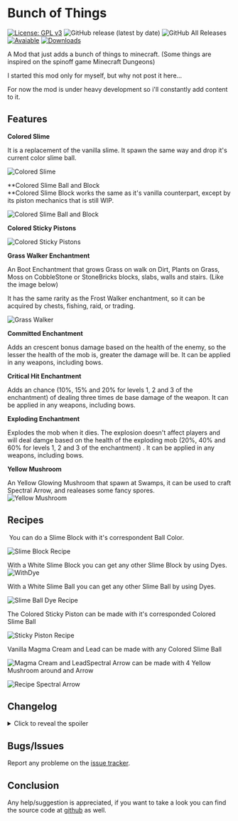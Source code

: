 Bunch of Things
===============

[![License: GPL v3](https://img.shields.io/badge/License-GPLv3-blue.svg)](https://www.curseforge.com/linkout?remoteUrl=https%253a%252f%252fwww.gnu.org%252flicenses%252fgpl-3.0) ![GitHub release (latest by date)](https://img.shields.io/github/v/release/Maarsupial/bunchofthings) ![GitHub All Releases](https://img.shields.io/github/downloads/Maarsupial/bunchofthings/total) [![Avaiable](https://cf.way2muchnoise.eu/versions/405703.svg)](https://www.curseforge.com/minecraft/mc-mods/bunch-of-things) [![Downloads](https://cf.way2muchnoise.eu/full_405703_downloads.svg)](https://www.curseforge.com/minecraft/mc-mods/bunch-of-things)

A Mod that just adds a bunch of things to minecraft. (Some things are inspired on the spinoff game Minecraft Dungeons)

I started this mod only for myself, but why not post it here...

For now the mod is under heavy development so i'll constantly add content to it.

Features
--------

**Colored Slime**

It is a replacement of the vanilla slime. It spawn the same way and drop it's current color slime ball.

![Colored Slime](https://i.ibb.co/QjCDFCq/slimes.png)

**Colored Slime Ball and Block  
**Colored Slime Block works the same as it's vanilla counterpart, except by its piston mechanics that is still WIP.

![Colored Slime Ball and Block](https://i.ibb.co/dQxL6fr/coloredslime.png)

**Colored Sticky Pistons**

![Colored Sticky Pistons](https://i.ibb.co/sgSWJQk/coloredpistons.png)

**Grass Walker Enchantment**

An Boot Enchantment that grows Grass on walk on Dirt, Plants on Grass, Moss on CobbleStone or StoneBricks blocks, slabs, walls and stairs. (Like the image below)

It has the same rarity as the Frost Walker enchantment, so it can be acquired by chests, fishing, raid, or trading.

![Grass Walker](https://i.ibb.co/QNpZdNH/grass-walker.png)

**Committed Enchantment**

Adds an crescent bonus damage based on the health of the enemy, so the lesser the health of the mob is, greater the damage will be. It can be applied in any weapons, including bows.

**Critical Hit Enchantment**

Adds an chance (10%, 15% and 20% for levels 1, 2 and 3 of the enchantment) of dealing three times de base damage of the weapon. It can be applied in any weapons, including bows.

**Exploding Enchantment**

Explodes the mob when it dies. The explosion doesn't affect players and will deal damge based on the health of the exploding mob (20%, 40% and 60% for levels 1, 2 and 3 of the enchantment) . It can be applied in any weapons, including bows.

**Yellow Mushroom**

An Yellow Glowing Mushroom that spawn at Swamps, it can be used to craft Spectral Arrow, and realeases some fancy spores.   
![Yellow Mushroom](https://i.ibb.co/Xybnyv2/yellow-mushroom.png)

Recipes
-------

 You can do a Slime Block with it's correspondent Ball Color.

![Slime Block Recipe](https://i.ibb.co/47WmvgJ/blockrecipe.png)

With a White Slime Block you can get any other Slime Block by using Dyes.  
![WithDye](https://i.ibb.co/T21FL77/recipedye.png)

With a White Slime Ball you can get any other Slime Ball by using Dyes.

![Slime Ball Dye Recipe](https://i.ibb.co/Yh1dJ7W/balldyerecipe.png)

The Colored Sticky Piston can be made with it's corresponded Colored Slime Ball 

![Sticky Piston Recipe](https://i.ibb.co/4KdmdkK/recipe-bot.png)

Vanilla Magma Cream and Lead can be made with any Colored Slime Ball

![Magma Cream and Lead](https://i.ibb.co/VNj0YhL/recipe-bot.png)Spectral Arrow can be made with 4 Yellow Mushroom around and Arrow

![Recipe Spectral Arrow](https://i.ibb.co/K5tZjbj/recipe-bot.png)

Changelog
---------

<details> <summary> Click to reveal the spoiler </summary>
  
Version: 1.3.0 - Date: 12/11/2021   

    • Some improvements in Grass Walker Enchantment

    • Yellow Mushroom now can used to make Spectral Arrow

    • Fixed some en-us lang entries

    • Added Colored Slime Spawn Egg

  
Version: 1.2.6 - Date: 04/03/2021   

    • Some changes in Grass Walker Enchantment

    • Fixed some en-us lang entries

    • Added Colored Slime Spawn Egg

  
Version: 1.2.3 - Date: 28/02/2021   

    • Fixed error that causes server crash

    • Added some en-us lang entries

  
Version: 1.2.2 - Date: 28/02/2021   

    • Added Yellow Mushroom

    • Added Grass Walker Enchantment

  
Version: 1.2.1 - Date: 25/02/2021   

    • Updated to Minecraft 1.16.5

    • Fixed error that causes server crash

  
Version: 1.2.0 - Date: 05/12/2020   

    • Updated to Minecraft 1.16.4

Version: 1.1.1 - Date: 12/09/2020  
    • Fixed error that make sticky pistons don't drop on break  
    • Updated to 1.16.3

Version: 1.1.0 - Date: 09/09/2020  
    • Now Colored Slime Blocks stick to each other  
  
Version: 1.0.1 - Date: 07/09/2020  
    • Colored Sticky Piston recipe mismatch solved  
    • Lang file updated  
  
Version: 1.0.0 - Date: 07/09/2020  
    • Colored Sticky Piston added  
    • Colored Sticky Piston recipe added  
    • Vanilla Sticky Piston recipe replacement removed  
    • Magma Cream and Lead recipe replacement added  
  
Version: 0.4 - Date: 31/08/2020  
    • Vanilla Sticky Piston recipe replacement added  
    • Colored Slime Ball and Block recipe from dyes  
  
Version: 0.3 - Date: 31/08/2020  
    • Colored Slime Entity added  
    • Colored Slime Ball added  
    • Colored Slime Block added
</details>

Bugs/Issues
-----------

Report any probleme on the [issue tracker](https://github.com/Maarsupial/morethings/issues).

Conclusion
----------

Any help/suggestion is appreciated, if you want to take a look you can find the source code at [github](https://github.com/Maarsupial/morethings) as well.
